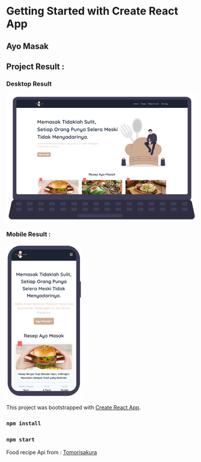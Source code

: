 # Getting Started with Create React App

## Ayo Masak
## Project Result :

### Desktop Result
<img src="src/assets/result/result-desktop.png" width=600/>

### Mobile Result :
<img src="src/assets/result/result-mobile.png" width="200"/>

This project was bootstrapped with [Create React App](https://github.com/facebook/create-react-app).

### `npm install`
### `npm start`


Food recipe Api from :
[Tomorisakura](https://github.com/tomorisakura/unofficial-masakapahariini-api)


